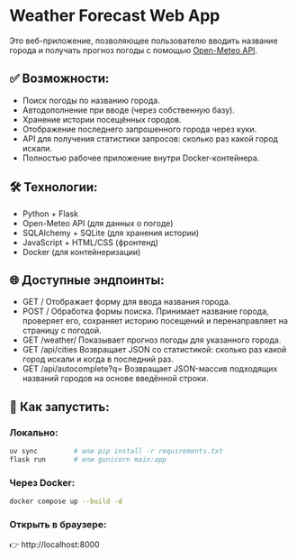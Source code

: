 # Weather Forecast Web App

Это веб-приложение, позволяющее пользователю вводить название города и получать прогноз погоды с помощью [Open-Meteo API](https://open-meteo.com/).

## ✅ Возможности:

- Поиск погоды по названию города.
- Автодополнение при вводе (через собственную базу).
- Хранение истории посещённых городов.
- Отображение последнего запрошенного города через куки.
- API для получения статистики запросов: сколько раз какой город искали.
- Полностью рабочее приложение внутри Docker-контейнера.

## 🛠️ Технологии:

- Python + Flask
- Open-Meteo API (для данных о погоде)
- SQLAlchemy + SQLite (для хранения истории)
- JavaScript + HTML/CSS (фронтенд)
- Docker (для контейнеризации)

## 🌐 Доступные эндпоинты:

- GET / Отображает форму для ввода названия города.
- POST / Обработка формы поиска. Принимает название города, проверяет его, сохраняет историю посещений и перенаправляет на страницу с погодой.
- GET /weather/<city> Показывает прогноз погоды для указанного города.
- GET /api/cities Возвращает JSON со статистикой: сколько раз какой город искали и когда в последний раз.
- GET /api/autocomplete?q=<query> Возвращает JSON-массив подходящих названий городов на основе введённой строки.

## 🚀 Как запустить:

### Локально:
```bash
uv sync         # или pip install -r requirements.txt
flask run       # или gunicorn main:app
```
### Через Docker:
```bash
docker compose up --build -d
```
### Открыть в браузере:
👉 http://localhost:8000
